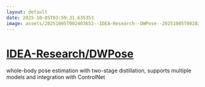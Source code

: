 ```yaml
---
layout: default
date: 2025-10-05T03:59:31.635353
image: assets/20251005T002403652--IDEA-Research--DWPose--20251005T002837016--cropped.png
---
```


# [IDEA-Research/DWPose](https://github.com/IDEA-Research/DWPose)

whole-body pose estimation with two-stage distillation, supports multiple models and integration with ControlNet
